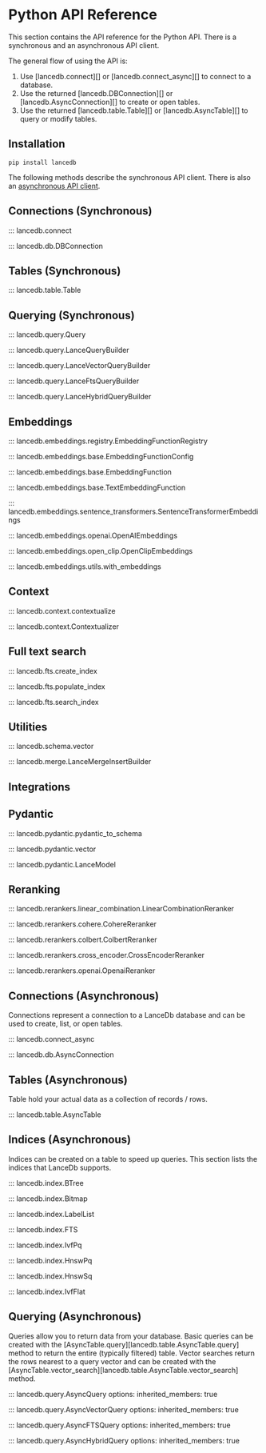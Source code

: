 # Python API Reference

This section contains the API reference for the Python API. There is a
synchronous and an asynchronous API client.

The general flow of using the API is:

1. Use [lancedb.connect][] or [lancedb.connect_async][] to connect to a database.
2. Use the returned [lancedb.DBConnection][] or [lancedb.AsyncConnection][] to
   create or open tables.
3. Use the returned [lancedb.table.Table][] or [lancedb.AsyncTable][] to query
   or modify tables.


## Installation

```shell
pip install lancedb
```

The following methods describe the synchronous API client. There
is also an [asynchronous API client](#connections-asynchronous).

## Connections (Synchronous)

::: lancedb.connect

::: lancedb.db.DBConnection

## Tables (Synchronous)

::: lancedb.table.Table

## Querying (Synchronous)

::: lancedb.query.Query

::: lancedb.query.LanceQueryBuilder

::: lancedb.query.LanceVectorQueryBuilder

::: lancedb.query.LanceFtsQueryBuilder

::: lancedb.query.LanceHybridQueryBuilder

## Embeddings

::: lancedb.embeddings.registry.EmbeddingFunctionRegistry

::: lancedb.embeddings.base.EmbeddingFunctionConfig

::: lancedb.embeddings.base.EmbeddingFunction

::: lancedb.embeddings.base.TextEmbeddingFunction

::: lancedb.embeddings.sentence_transformers.SentenceTransformerEmbeddings

::: lancedb.embeddings.openai.OpenAIEmbeddings

::: lancedb.embeddings.open_clip.OpenClipEmbeddings

::: lancedb.embeddings.utils.with_embeddings

## Context

::: lancedb.context.contextualize

::: lancedb.context.Contextualizer

## Full text search

::: lancedb.fts.create_index

::: lancedb.fts.populate_index

::: lancedb.fts.search_index

## Utilities

::: lancedb.schema.vector

::: lancedb.merge.LanceMergeInsertBuilder

## Integrations

## Pydantic

::: lancedb.pydantic.pydantic_to_schema

::: lancedb.pydantic.vector

::: lancedb.pydantic.LanceModel

## Reranking

::: lancedb.rerankers.linear_combination.LinearCombinationReranker

::: lancedb.rerankers.cohere.CohereReranker

::: lancedb.rerankers.colbert.ColbertReranker

::: lancedb.rerankers.cross_encoder.CrossEncoderReranker

::: lancedb.rerankers.openai.OpenaiReranker

## Connections (Asynchronous)

Connections represent a connection to a LanceDb database and
can be used to create, list, or open tables.

::: lancedb.connect_async

::: lancedb.db.AsyncConnection

## Tables (Asynchronous)

Table hold your actual data as a collection of records / rows.

::: lancedb.table.AsyncTable

## Indices (Asynchronous)

Indices can be created on a table to speed up queries. This section
lists the indices that LanceDb supports.

::: lancedb.index.BTree

::: lancedb.index.Bitmap

::: lancedb.index.LabelList

::: lancedb.index.FTS

::: lancedb.index.IvfPq

::: lancedb.index.HnswPq

::: lancedb.index.HnswSq

::: lancedb.index.IvfFlat

## Querying (Asynchronous)

Queries allow you to return data from your database. Basic queries can be
created with the [AsyncTable.query][lancedb.table.AsyncTable.query] method
to return the entire (typically filtered) table. Vector searches return the
rows nearest to a query vector and can be created with the
[AsyncTable.vector_search][lancedb.table.AsyncTable.vector_search] method.

::: lancedb.query.AsyncQuery
    options:
      inherited_members: true

::: lancedb.query.AsyncVectorQuery
    options:
      inherited_members: true

::: lancedb.query.AsyncFTSQuery
    options:
      inherited_members: true

::: lancedb.query.AsyncHybridQuery
    options:
      inherited_members: true
